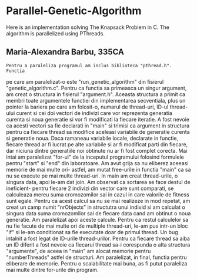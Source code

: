 # Parallel-Genetic-Algorithm
Here is an implementation solving The Knapsack Problem in C. The algorithm is parallelized using PThreads. 

## Maria-Alexandra Barbu, 335CA

    Pentru a paraleliza programul am inclus biblioteca "pthread.h". Functia
pe care am paralelizat-o este "run_genetic_algorithm" din fisierul
"genetic_algorithm.c". Pentru ca functia sa primeasca un singur argument, am
creat o structura in fisierul "argument.h". Aceasta structura a primit ca
membri toate argumentele functiei din implementarea secventiala, plus un
pointer la bariera pe care am folosit-o, numarul de thread-uri, ID-ul
thread-ului curent si cei doi vectori de indivizi care vor reprezenta generatia
curenta si noua generatie si vor fi modificati la fiecare iteratie. A fost
nevoie ca acesti vectori sa fie declarati in "main" si trimisi ca argument in
structura pentru ca fiecare thread sa modifice aceleasi variabile de generatie
curenta si generatie noua. Daca ramaneau variabile locale, declarate in
functie, fiecare thread ar fi lucrat pe alte variabile si ar fi modificat parti
din fiecare, dar niciuna dintre generatiile noi obtinute nu ar fi fost complet
corecta. Mai intai am paralelizat "for-ul" de la inceputul programului folosind
formulele pentru "start" si "end" din laboratoare. Am avut grija sa nu eliberez
aceeasi memorie de mai multe ori- astfel, am mutat free-urile in functia "main"
ca sa nu se execute pe mai multe thread-uri. In main am creat thread-urile, o
singura data, apoi le-am dat join. Am observat ca sortarea se face destul de
ineficient- pentru fiecare 2 indivizi din vector care sunt comparati, se
calculeaza mereu suma cromozomilor sai in cazul in care valorile de fitness
sunt egale. Pentru ca acest calcul sa nu se mai realizeze in mod repetat, am 
creat un camp numit "nrObjects" in structutra unui individ si am calculat o
singura data suma cromozomilor sai de fiecare data cand am obtinut o noua
generatie. Am paralelizat apoi aceste calcule. Pentru ca restul calculelor sa
nu fie facute de mai multe ori de multiple thread-uri, le-am pus intr-un bloc
"if" si le-am conditionat sa fie executate doar de primul thread. Un bug
intalnit a fost legat de ID-urile thread-urilor. Pentru ca fiecare thread sa
aiba un ID diferit a fost nevoie ca fiecarui thread sa-i corespunda o alta
structura "argumente", de aceea in "main" am alocat memorie pentru
"numberThreads" astfel de structuri. Am paralelizat, in final, functia pentru
eliberare de memorie. Pentru o scalabilitate mai buna, as fi putut paraleliza
mai multe dintre for-urile din program. 
